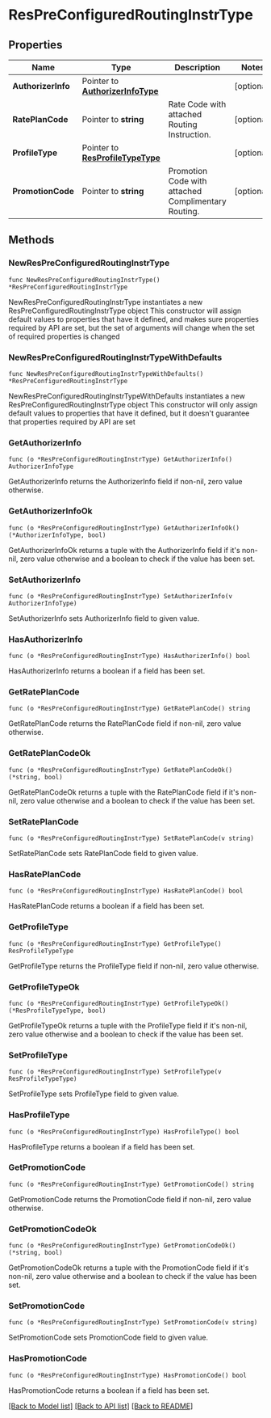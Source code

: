 # ResPreConfiguredRoutingInstrType

## Properties

Name | Type | Description | Notes
------------ | ------------- | ------------- | -------------
**AuthorizerInfo** | Pointer to [**AuthorizerInfoType**](AuthorizerInfoType.md) |  | [optional] 
**RatePlanCode** | Pointer to **string** | Rate Code with attached Routing Instruction. | [optional] 
**ProfileType** | Pointer to [**ResProfileTypeType**](ResProfileTypeType.md) |  | [optional] 
**PromotionCode** | Pointer to **string** | Promotion Code with attached Complimentary Routing. | [optional] 

## Methods

### NewResPreConfiguredRoutingInstrType

`func NewResPreConfiguredRoutingInstrType() *ResPreConfiguredRoutingInstrType`

NewResPreConfiguredRoutingInstrType instantiates a new ResPreConfiguredRoutingInstrType object
This constructor will assign default values to properties that have it defined,
and makes sure properties required by API are set, but the set of arguments
will change when the set of required properties is changed

### NewResPreConfiguredRoutingInstrTypeWithDefaults

`func NewResPreConfiguredRoutingInstrTypeWithDefaults() *ResPreConfiguredRoutingInstrType`

NewResPreConfiguredRoutingInstrTypeWithDefaults instantiates a new ResPreConfiguredRoutingInstrType object
This constructor will only assign default values to properties that have it defined,
but it doesn't guarantee that properties required by API are set

### GetAuthorizerInfo

`func (o *ResPreConfiguredRoutingInstrType) GetAuthorizerInfo() AuthorizerInfoType`

GetAuthorizerInfo returns the AuthorizerInfo field if non-nil, zero value otherwise.

### GetAuthorizerInfoOk

`func (o *ResPreConfiguredRoutingInstrType) GetAuthorizerInfoOk() (*AuthorizerInfoType, bool)`

GetAuthorizerInfoOk returns a tuple with the AuthorizerInfo field if it's non-nil, zero value otherwise
and a boolean to check if the value has been set.

### SetAuthorizerInfo

`func (o *ResPreConfiguredRoutingInstrType) SetAuthorizerInfo(v AuthorizerInfoType)`

SetAuthorizerInfo sets AuthorizerInfo field to given value.

### HasAuthorizerInfo

`func (o *ResPreConfiguredRoutingInstrType) HasAuthorizerInfo() bool`

HasAuthorizerInfo returns a boolean if a field has been set.

### GetRatePlanCode

`func (o *ResPreConfiguredRoutingInstrType) GetRatePlanCode() string`

GetRatePlanCode returns the RatePlanCode field if non-nil, zero value otherwise.

### GetRatePlanCodeOk

`func (o *ResPreConfiguredRoutingInstrType) GetRatePlanCodeOk() (*string, bool)`

GetRatePlanCodeOk returns a tuple with the RatePlanCode field if it's non-nil, zero value otherwise
and a boolean to check if the value has been set.

### SetRatePlanCode

`func (o *ResPreConfiguredRoutingInstrType) SetRatePlanCode(v string)`

SetRatePlanCode sets RatePlanCode field to given value.

### HasRatePlanCode

`func (o *ResPreConfiguredRoutingInstrType) HasRatePlanCode() bool`

HasRatePlanCode returns a boolean if a field has been set.

### GetProfileType

`func (o *ResPreConfiguredRoutingInstrType) GetProfileType() ResProfileTypeType`

GetProfileType returns the ProfileType field if non-nil, zero value otherwise.

### GetProfileTypeOk

`func (o *ResPreConfiguredRoutingInstrType) GetProfileTypeOk() (*ResProfileTypeType, bool)`

GetProfileTypeOk returns a tuple with the ProfileType field if it's non-nil, zero value otherwise
and a boolean to check if the value has been set.

### SetProfileType

`func (o *ResPreConfiguredRoutingInstrType) SetProfileType(v ResProfileTypeType)`

SetProfileType sets ProfileType field to given value.

### HasProfileType

`func (o *ResPreConfiguredRoutingInstrType) HasProfileType() bool`

HasProfileType returns a boolean if a field has been set.

### GetPromotionCode

`func (o *ResPreConfiguredRoutingInstrType) GetPromotionCode() string`

GetPromotionCode returns the PromotionCode field if non-nil, zero value otherwise.

### GetPromotionCodeOk

`func (o *ResPreConfiguredRoutingInstrType) GetPromotionCodeOk() (*string, bool)`

GetPromotionCodeOk returns a tuple with the PromotionCode field if it's non-nil, zero value otherwise
and a boolean to check if the value has been set.

### SetPromotionCode

`func (o *ResPreConfiguredRoutingInstrType) SetPromotionCode(v string)`

SetPromotionCode sets PromotionCode field to given value.

### HasPromotionCode

`func (o *ResPreConfiguredRoutingInstrType) HasPromotionCode() bool`

HasPromotionCode returns a boolean if a field has been set.


[[Back to Model list]](../README.md#documentation-for-models) [[Back to API list]](../README.md#documentation-for-api-endpoints) [[Back to README]](../README.md)



